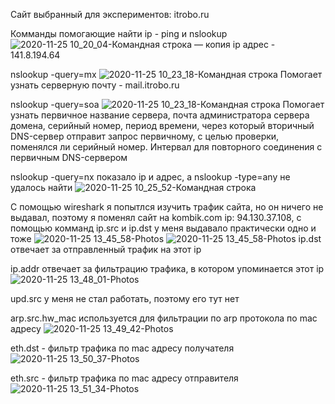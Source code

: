 Сайт выбранный для экспериментов: itrobo.ru

Комманды помогающие найти ip - ping и nslookup
![2020-11-25 10_20_04-Командная строка — копия](https://user-images.githubusercontent.com/70691216/100554200-22837d00-32a4-11eb-85cd-5f7dedbae7f4.png)
ip адрес - 141.8.194.64

nslookup -query=mx
![2020-11-25 10_23_18-Командная строка](https://user-images.githubusercontent.com/70691216/100554278-a9d0f080-32a4-11eb-8596-9fac21b30cd5.png)
Помогает узнать серверную почту - mail.itrobo.ru

nslookup -query=soa
![2020-11-25 10_23_18-Командная строка](https://user-images.githubusercontent.com/70691216/100554278-a9d0f080-32a4-11eb-8596-9fac21b30cd5.png)
Помогает узнать первичное название сервера, почта администратора сервера домена, серийный номер, период времени, через который вторичный DNS-сервер отправит запрос первичному, с целью проверки, поменялся ли серийный номер. Интервал для повторного соединения с первичным DNS-сервером

nslookup -query=nx показало ip и адрес, а nslookup -type=any не удалось найти
![2020-11-25 10_25_52-Командная строка](https://user-images.githubusercontent.com/70691216/100554445-be61b880-32a5-11eb-89f8-74147ea1d1db.png)

С помощью wireshark я попытлся изучить трафик сайта, но он ничего не выдавал, поэтому я поменял сайт на kombik.com ip: 94.130.37.108, с помощью комманд ip.src и ip.dst у меня выдавало практически одно и тоже 
![2020-11-25 13_45_58-Photos](https://user-images.githubusercontent.com/70691216/100554540-5a8bbf80-32a6-11eb-9916-0275b5fb7c26.png)
![2020-11-25 13_45_58-Photos](https://user-images.githubusercontent.com/70691216/100554540-5a8bbf80-32a6-11eb-9916-0275b5fb7c26.png)
ip.dst отвечает за отправленный трафик на этот ip

ip.addr отвечает за фильтрацию трафика, в котором упоминается этот ip 
![2020-11-25 13_48_01-Photos](https://user-images.githubusercontent.com/70691216/100554624-de45ac00-32a6-11eb-82d1-de9dffbd6a5d.png)

upd.src у меня не стал работать, поэтому его тут нет

arp.src.hw_mac используется для фильтрации по arp протокола по mac адресу
![2020-11-25 13_49_42-Photos](https://user-images.githubusercontent.com/70691216/100554650-10efa480-32a7-11eb-97de-f364bbb713ed.png)

eth.dst - фильтр трафика по mac адресу получателя
![2020-11-25 13_50_37-Photos](https://user-images.githubusercontent.com/70691216/100554679-46948d80-32a7-11eb-9a8c-f847ccd47095.png)

eth.src - фильтр трафика по mac адресу отправителя
![2020-11-25 13_51_34-Photos](https://user-images.githubusercontent.com/70691216/100554688-59a75d80-32a7-11eb-99df-059f60e5ba65.png)
